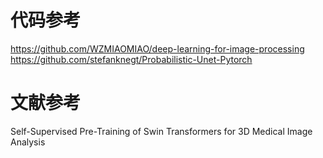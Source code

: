 # 代码参考
https://github.com/WZMIAOMIAO/deep-learning-for-image-processing
https://github.com/stefanknegt/Probabilistic-Unet-Pytorch

# 文献参考
Self-Supervised Pre-Training of Swin Transformers for 3D Medical Image Analysis
